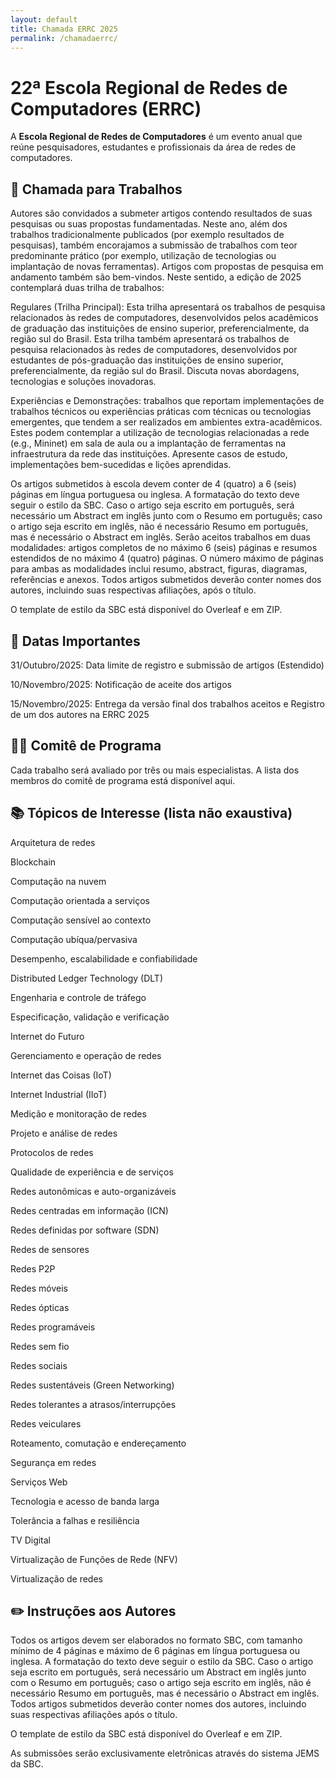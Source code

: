 ```yaml
---
layout: default
title: Chamada ERRC 2025
permalink: /chamadaerrc/
---
```


# 22ª Escola Regional de Redes de Computadores (ERRC)
A **Escola Regional de Redes de Computadores** é um evento anual que reúne pesquisadores, estudantes e profissionais da área de redes de computadores.

## 📃 Chamada para Trabalhos
Autores são convidados a submeter artigos contendo resultados de suas pesquisas ou suas propostas fundamentadas. Neste ano, além dos trabalhos tradicionalmente publicados (por exemplo resultados de pesquisas), também encorajamos a submissão de trabalhos com teor predominante prático (por exemplo, utilização de tecnologias ou implantação de novas ferramentas). Artigos com propostas de pesquisa em andamento também são bem-vindos. Neste sentido, a edição de 2025 contemplará duas trilha de trabalhos:

Regulares (Trilha Principal): Esta trilha apresentará os trabalhos de pesquisa relacionados às redes de computadores, desenvolvidos pelos acadêmicos de graduação das instituições de ensino superior, preferencialmente, da região sul do Brasil. Esta trilha também apresentará os trabalhos de pesquisa relacionados às redes de computadores, desenvolvidos por estudantes de pós-graduação das instituições de ensino superior, preferencialmente, da região sul do Brasil. Discuta novas abordagens, tecnologias e soluções inovadoras.

Experiências e Demonstrações: trabalhos que reportam implementações de trabalhos técnicos ou experiências práticas com técnicas ou tecnologias emergentes, que tendem a ser realizados em ambientes extra-acadêmicos. Estes podem contemplar a utilização de tecnologias relacionadas a rede (e.g., Mininet) em sala de aula ou a implantação de ferramentas na infraestrutura da rede das instituições. Apresente casos de estudo, implementações bem-sucedidas e lições aprendidas.

Os artigos submetidos à escola devem conter de 4 (quatro) a 6 (seis) páginas em língua portuguesa ou inglesa. A formatação do texto deve seguir o estilo da SBC. Caso o artigo seja escrito em português, será necessário um Abstract em inglês junto com o Resumo em português; caso o artigo seja escrito em inglês, não é necessário Resumo em português, mas é necessário o Abstract em inglês. Serão aceitos trabalhos em duas modalidades: artigos completos de no máximo 6 (seis) páginas e resumos estendidos de no máximo 4 (quatro) páginas. O número máximo de páginas para ambas as modalidades inclui resumo, abstract, figuras, diagramas, referências e anexos. Todos artigos submetidos deverão conter nomes dos autores, incluindo suas respectivas afiliações, após o título.

O template de estilo da SBC está disponível do Overleaf e em ZIP.

## 📅 Datas Importantes
31/Outubro/2025: Data limite de registro e submissão de artigos (Estendido)

10/Novembro/2025: Notificação de aceite dos artigos

15/Novembro/2025: Entrega da versão final dos trabalhos aceitos e Registro de um dos autores na ERRC 2025

## 👩‍🏫 Comitê de Programa
Cada trabalho será avaliado por três ou mais especialistas. A lista dos membros do comitê de programa está disponível aqui.

## 📚 Tópicos de Interesse (lista não exaustiva)

Arquitetura de redes

Blockchain

Computação na nuvem

Computação orientada a serviços

Computação sensível ao contexto

Computação ubíqua/pervasiva

Desempenho, escalabilidade e confiabilidade

Distributed Ledger Technology (DLT)

Engenharia e controle de tráfego

Especificação, validação e verificação

Internet do Futuro

Gerenciamento e operação de redes

Internet das Coisas (IoT)

Internet Industrial (IIoT)

Medição e monitoração de redes

Projeto e análise de redes

Protocolos de redes

Qualidade de experiência e de serviços

Redes autonômicas e auto-organizáveis

Redes centradas em informação (ICN)

Redes definidas por software (SDN)

Redes de sensores

Redes P2P

Redes móveis

Redes ópticas

Redes programáveis

Redes sem fio

Redes sociais

Redes sustentáveis (Green Networking)

Redes tolerantes a atrasos/interrupções

Redes veiculares

Roteamento, comutação e endereçamento

Segurança em redes

Serviços Web

Tecnologia e acesso de banda larga

Tolerância a falhas e resiliência

TV Digital

Virtualização de Funções de Rede (NFV)

Virtualização de redes


## ✏️ Instruções aos Autores
Todos os artigos devem ser elaborados no formato SBC, com tamanho mínimo de 4 páginas e máximo de 6 páginas em língua portuguesa ou inglesa. A formatação do texto deve seguir o estilo da SBC. Caso o artigo seja escrito em português, será necessário um Abstract em inglês junto com o Resumo em português; caso o artigo seja escrito em inglês, não é necessário Resumo em português, mas é necessário o Abstract em inglês. Todos artigos submetidos deverão conter nomes dos autores, incluindo suas respectivas afiliações após o título.

O template de estilo da SBC está disponível do Overleaf e em ZIP.

As submissões serão exclusivamente eletrônicas através do sistema JEMS da SBC.
